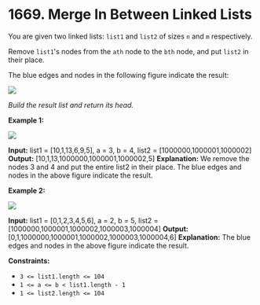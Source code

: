 # 1669. Merge In Between Linked Lists 

You are given two linked lists: `list1` and `list2` of sizes `n` and `m` respectively.

Remove `list1`'s nodes from the `ath` node to the `bth` node, and put `list2` in their place.

The blue edges and nodes in the following figure indicate the result:

![](https://assets.leetcode.com/uploads/2020/11/05/fig1.png)

_Build the result list and return its head._

**Example 1:**

![](https://assets.leetcode.com/uploads/2024/03/01/ll.png)

**Input:** list1 = [10,1,13,6,9,5], a = 3, b = 4, list2 = [1000000,1000001,1000002]
**Output:** [10,1,13,1000000,1000001,1000002,5]
**Explanation:** We remove the nodes 3 and 4 and put the entire list2 in their place. The blue edges and nodes in the above figure indicate the result.

**Example 2:**

![](https://assets.leetcode.com/uploads/2020/11/05/merge_linked_list_ex2.png)

**Input:** list1 = [0,1,2,3,4,5,6], a = 2, b = 5, list2 = [1000000,1000001,1000002,1000003,1000004]
**Output:** [0,1,1000000,1000001,1000002,1000003,1000004,6]
**Explanation:** The blue edges and nodes in the above figure indicate the result.

**Constraints:**

- `3 <= list1.length <= 104`
- `1 <= a <= b < list1.length - 1`
- `1 <= list2.length <= 104`